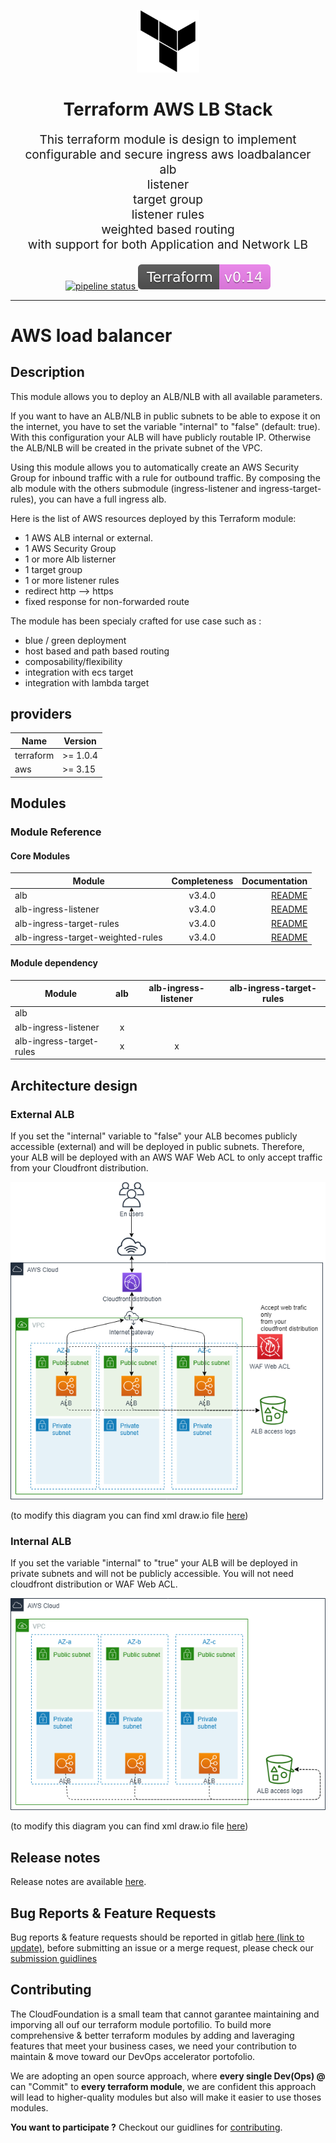 
<div align="center">

<p align="center"> <img src="./docs/terraform-logo-black.png" width="100" height="100"></p>

<h1 align="center">
    Terraform AWS LB Stack
</h1>

<p align="center" style="font-size: 1.2rem;">
    This terraform module is design to implement configurable and secure ingress aws loadbalancer <br>
    alb <br>
    listener <br>
    target group <br>
    listener rules <br>
    weighted based routing <br>
    with support for both Application and Network LB
</p>

<p align="center">

<a href="https://gitlab.cmacgm.com/cloud-devops/terraform-modules/alb/-/commits/master">
  <img src="https://gitlab.cmacgm.com/cloud-devops/terraform-modules/alb/badges/master/pipeline.svg" alt="pipeline status">
</a>

<a href="https://www.terraform.io">
  <img src="./docs/terraform-014.svg" alt="Terraform">
</a>

</p>

</div>

<hr>

# AWS load balancer

## Description

This module allows you to deploy an ALB/NLB with all available parameters.

If you want to have an ALB/NLB in public subnets to be able to expose it on the internet, you have to set the variable "internal" to "false" (default: true). With this configuration your ALB will have publicly routable IP. Otherwise the ALB/NLB will be created in the private subnet of the VPC.

Using this module allows you to automatically create an AWS Security Group for inbound traffic with a rule for outbound traffic. By composing the alb module with the others submodule (ingress-listener and ingress-target-rules), you can have a full ingress alb.

Here is the list of AWS resources deployed by this Terraform module:

* 1 AWS ALB internal or external.
* 1 AWS Security Group
* 1 or more Alb listerner
* 1 target group
* 1 or more listener rules
* redirect http --> https
* fixed response for non-forwarded route

The module has been specialy crafted for use case such as :

* blue / green deployment
* host based and path based routing
* composability/flexibility
* integration with ecs target
* integration with lambda target

## providers

| Name      | Version |
| --------- | ------- |
| terraform | >= 1.0.4 |
| aws       | >= 3.15|

## Modules

### Module Reference

#### Core Modules

| Module                   | Completeness |                                Documentation |
| ------------------------ | :----------: | -------------------------------------------: |
| alb                      |    v3.4.0    |                      [README](alb/README.md) |
| alb-ingress-listener     |    v3.4.0    |     [README](alb-ingress-listener/README.md) |
| alb-ingress-target-rules |    v3.4.0    | [README](alb-ingress-target-rules/README.md) |
| alb-ingress-target-weighted-rules |    v3.4.0    | [README](alb-ingress-target-weighted-rules/README.md) |

#### Module dependency

| Module                   |  alb  | alb-ingress-listener | alb-ingress-target-rules |
| ------------------------ | :---: | :------------------: | :----------------------: |
| alb                      |       |                      |                          |
| alb-ingress-listener     |   x   |                      |                          |
| alb-ingress-target-rules |   x   |          x           |                          |

## Architecture design

### External ALB

If you set the "internal" variable to "false" your ALB becomes publicly accessible (external) and will be deployed in public subnets. Therefore, your ALB will be deployed with an AWS WAF Web ACL to only accept traffic from your Cloudfront distribution.

![Screenshot](docs/external_alb.png)

(to modify this diagram you can find xml draw.io file [here](docs/external_alb.xml))

### Internal ALB

If you set the variable "internal" to "true" your ALB will be deployed in private subnets and will not be publicly accessible. You will not need cloudfront distribution or WAF Web ACL.

![Screenshot](docs/internal_alb.png)

(to modify this diagram you can find xml draw.io file [here](docs/internal_alb.xml))

## Release notes

Release notes are available [here](https://gitlab.cmacgm.com/cloud-devops/terraform-modules/alb/-/releases).

## Bug Reports & Feature Requests

Bug reports & feature requests should be reported in gitlab [here (link to update)](??/issues), before submitting an issue or a merge request, please check our [submission guidlines](CONTRIBUTING.md)

## Contributing

The CloudFoundation is a small team that cannot garantee maintaining and imporving all ouf our terraform module portofilio. To build more comprehensive & better terraform modules by adding and laveraging features that meet your business cases, we need your contribution to maintain & move toward our DevOps accelerator portofolio.

We are adopting an open source approach, where **every single Dev(Ops) @** can "Commit" to **every terraform module**, we are confident this approach will lead to higher-quality modules but also will make it easier to use thoses modules.

**You want to participate ?** Checkout our guidlines for [contributing](CONTRIBUTING.md).
